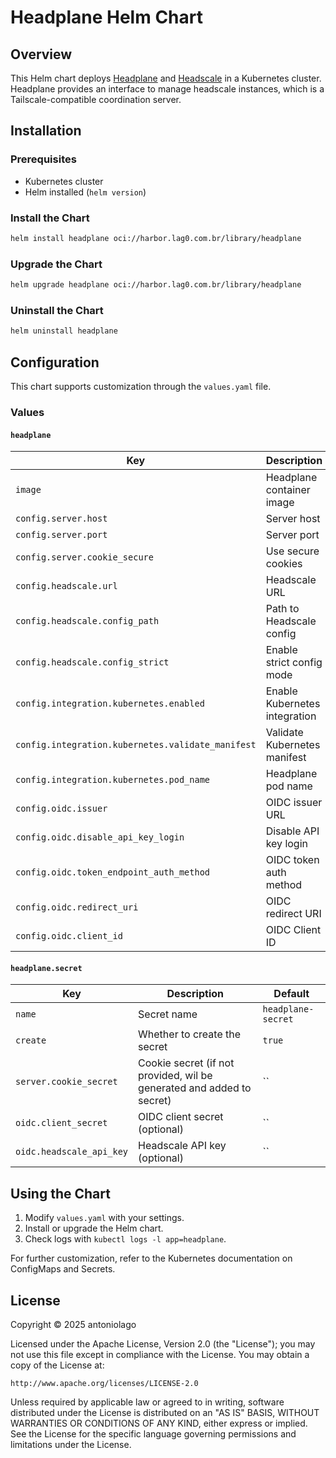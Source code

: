 # Headplane Helm Chart

## Overview
This Helm chart deploys [Headplane](https://github.com/tale/headplane) and [Headscale](https://github.com/juanfont/headscale) in a Kubernetes cluster. Headplane provides an interface to manage headscale instances, which is a Tailscale-compatible coordination server.

## Installation

### Prerequisites
- Kubernetes cluster
- Helm installed (`helm version`)

### Install the Chart
```sh
helm install headplane oci://harbor.lag0.com.br/library/headplane
```

### Upgrade the Chart
```sh
helm upgrade headplane oci://harbor.lag0.com.br/library/headplane
```

### Uninstall the Chart
```sh
helm uninstall headplane
```

## Configuration
This chart supports customization through the `values.yaml` file.

### Values

#### `headplane`
| Key | Description | Default |
|------|------------|---------|
| `image` | Headplane container image | `ghcr.io/tale/headplane:0.5.5` |
| `config.server.host` | Server host | `0.0.0.0` |
| `config.server.port` | Server port | `3000` |
| `config.server.cookie_secure` | Use secure cookies | `true` |
| `config.headscale.url` | Headscale URL | `https://vpn.example.com` |
| `config.headscale.config_path` | Path to Headscale config | `/etc/headscale/config.yaml` |
| `config.headscale.config_strict` | Enable strict config mode | `true` |
| `config.integration.kubernetes.enabled` | Enable Kubernetes integration | `true` |
| `config.integration.kubernetes.validate_manifest` | Validate Kubernetes manifest | `true` |
| `config.integration.kubernetes.pod_name` | Headplane pod name | `headplane-0` |
| `config.oidc.issuer` | OIDC issuer URL | `https://your-oidc-issuer-url.com` |
| `config.oidc.disable_api_key_login` | Disable API key login | `true` |
| `config.oidc.token_endpoint_auth_method` | OIDC token auth method | `client_secret_post` |
| `config.oidc.redirect_uri` | OIDC redirect URI | `https://your-headplane-admin-domain.com/admin/oidc/callback` |
| `config.oidc.client_id` | OIDC Client ID | `REPLACE_IT_WITH_YOUR_OIDC_CLIENT_ID_FOR_HEADPLANE` |

#### `headplane.secret`
| Key | Description | Default |
|------|------------|---------|
| `name` | Secret name | `headplane-secret` |
| `create` | Whether to create the secret | `true` |
| `server.cookie_secret` | Cookie secret (if not provided, wil be generated and added to secret) | `` | 
| `oidc.client_secret` | OIDC client secret (optional) | `` |
| `oidc.headscale_api_key` | Headscale API key (optional) | `` |

## Using the Chart
1. Modify `values.yaml` with your settings.
2. Install or upgrade the Helm chart.
3. Check logs with `kubectl logs -l app=headplane`.

For further customization, refer to the Kubernetes documentation on ConfigMaps and Secrets.

## License
Copyright © 2025 antoniolago

Licensed under the Apache License, Version 2.0 (the "License"); you may not use this file except in compliance with the License. You may obtain a copy of the License at:

```
http://www.apache.org/licenses/LICENSE-2.0
```

Unless required by applicable law or agreed to in writing, software distributed under the License is distributed on an "AS IS" BASIS, WITHOUT WARRANTIES OR CONDITIONS OF ANY KIND, either express or implied. See the License for the specific language governing permissions and limitations under the License.

